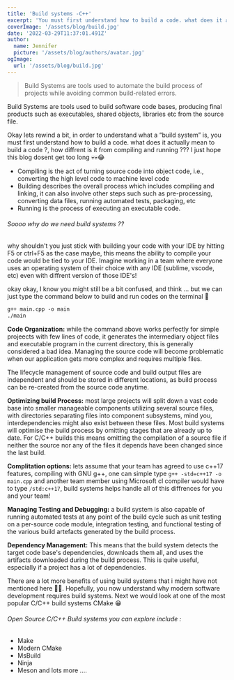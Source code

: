 ```yaml
---
title: 'Build systems -C++'
excerpt: 'You must first understand how to build a code. what does it actually mean to build a code ?, how diffrent is it from compiling and running ??? I just hope this blog dosent get too long 💀💀😂'
coverImage: '/assets/blog/build.jpg'
date: '2022-03-29T11:37:01.491Z'
author:
  name: Jennifer
  picture: '/assets/blog/authors/avatar.jpg'
ogImage:
  url: '/assets/blog/build.jpg'
---
```


> Build Systems are tools used to automate the build process of projects while avoiding common build-related errors.

Build Systems are tools used to build software code bases, producing final products such as executables, shared objects, libraries etc from the source file. 

Okay lets rewind a bit, in order to understand what a “build system” is, you must first understand how to build a code. what does it actually mean to build a code ?, how diffrent is it from compiling and running ??? I just hope this blog dosent get too long 💀💀😂

- Compiling is the act of turning source code into object code, i.e., converting the high level code to machine level code
- Building describes the overall process which includes compiling and linking, it can also involve other steps such such as pre-processing, converting data files, running automated tests, packaging, etc
- Running is the process of executing an executable code.

###### Soooo why do we need build systems ??
why shouldn't you just stick with building your code with your IDE by hitting F5 or ctrl+F5 as the case maybe, this means the ability to compile your code would be tied to your IDE. Imagine working in a team where everyone uses an operating system of their choice with any IDE (sublime, vscode, etc) even with diffrent version of those IDE's!

okay okay, I know you might still be a bit confused, and think ... but we can just type the command below to build and run codes on the terminal 🤔
```markdown
g++ main.cpp -o main
./main
```

**Code Organization:** while the command above works perfectly for simple projeects with few lines of code, it generates the intermediary object files and executable program in the current directory, this is generally considered a bad idea. Managing the source code will become problematic when our application gets more complex and requires multiple files.

The lifecycle management of source code and build output files are independent and should be stored in different locations, as build process can be re-created from the source code anytime.

**Optimizing build Process:** most large projects will split down a vast code base into smaller manageable components utilizing several source files, with directories separating files into component subsystems, mind you, interdependencies might also exist between these files. Most build systems will optimise the build process by omitting stages that are already up to date. For C/C++ builds this means omitting the compilation of a source file if neither the source nor any of the files it depends have been changed since the last build.

**Complitation options:** lets assume that your team has agreed to use c++17 features, compiling with GNU g++, one can simple type `g++ -std=c++17 -o main.cpp` and another team member using Microsoft cl compiler would have to type `/std:c++17`, build systems helps handle all of this diffrences for you and your team!

**Managing Testing and Debugging:** a build system is also capable of running automated tests at any point of the build cycle such as unit testing on a per-source code module, integration testing, and functional testing of the various build artefacts generated by the build process.

**Dependency Management:** This means that the build system detects the target code base's dependencies, downloads them all, and uses the artifacts downloaded during the build process. This is quite useful, especially if a project has a lot of dependencies. 

There are a lot more benefits of using build systems that i might have not mentioned here 🤷‍♂️. Hopefully, you now understand why modern software development requires build systems. Next we would look at one of the most popular C/C++ build systems CMake 😁


###### Open Source C/C++ Build systems you can explore include :

- Make
- Modern CMake
- MsBuild
- Ninja
- Meson
 and lots more ....





